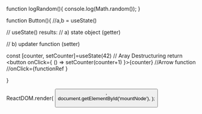 function logRandom(){
  console.log(Math.random());
}

function Button(){
  //a,b = useState()

// useState() results:
// a) state object (getter)

// b) updater function (setter)
  
  const  [counter, setCounter]=useState(42) // Aray Destructuring
   return <button onClick={ () => setCounter(counter+1) }>{counter}</button>   //Arrow function     //onClick={functionRef }

 
}

ReactDOM.render(
<Button/>,           
  document.getElementById('mountNode'),
);
